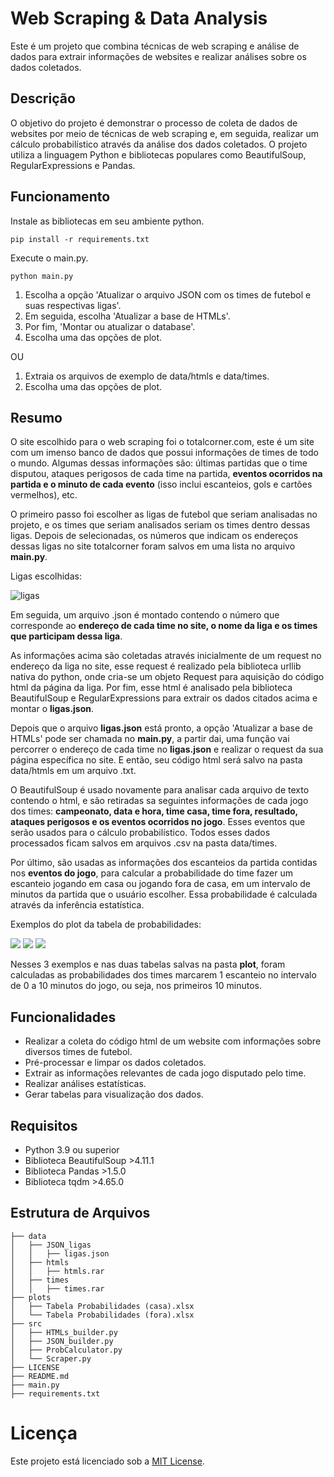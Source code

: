 # Web Scraping & Data Analysis
Este é um projeto que combina técnicas de web scraping e análise de dados para extrair informações de websites e 
realizar análises sobre os dados coletados.

## Descrição
O objetivo do projeto é demonstrar o processo de coleta de dados de websites por meio de técnicas de web scraping e, em 
seguida, realizar um cálculo probabilístico através da análise dos dados coletados. O projeto utiliza a linguagem Python
e bibliotecas populares como BeautifulSoup, RegularExpressions e Pandas.

## Funcionamento
Instale as bibliotecas em seu ambiente python.
````
pip install -r requirements.txt
````
Execute o main.py.
````
python main.py
````
1. Escolha a opção 'Atualizar o arquivo JSON com os times de futebol e suas respectivas ligas'.
2. Em seguida, escolha 'Atualizar a base de HTMLs'.
3. Por fim, 'Montar ou atualizar o database'.
4. Escolha uma das opções de plot.

OU

1. Extraia os arquivos de exemplo de data/htmls e data/times.
2. Escolha uma das opções de plot.

## Resumo
O site escolhido para o web scraping foi o totalcorner.com, este é um site com um imenso banco de dados que possui 
informações de times de todo o mundo. Algumas dessas informações são: últimas partidas que o time disputou, ataques 
perigosos de cada time na partida, **eventos ocorridos na partida e o minuto de cada evento** (isso inclui escanteios, 
gols e cartões vermelhos), etc.

O primeiro passo foi escolher as ligas de futebol que seriam analisadas no projeto, e os times que seriam analisados
seriam os times dentro dessas ligas. Depois de selecionadas, os números que indicam os endereços dessas ligas no site
totalcorner foram salvos em uma lista no arquivo **main.py**.

Ligas escolhidas:

![ligas](C:\Users\arthu\PycharmProjects\Corners\imgs\ligas)

Em seguida, um arquivo .json é montado contendo o número que corresponde ao **endereço de cada time no site, o nome da
liga e os times que participam dessa liga**.

As informações acima são coletadas através inicialmente de um request no endereço da liga no site, esse request é
realizado pela biblioteca urllib nativa do python, onde cria-se um objeto Request para aquisição do código html da
página da liga. Por fim, esse html é analisado pela biblioteca BeautifulSoup e RegularExpressions para extrair os dados
citados acima e montar o **ligas.json**.

Depois que o arquivo **ligas.json** está pronto, a opção 'Atualizar a base de HTMLs' pode ser chamada no **main.py**,
a partir dai, uma função vai percorrer o endereço de cada time no **ligas.json** e realizar o request da sua página 
específica no site. E então, seu código html será salvo na pasta data/htmls em um arquivo .txt.

O BeautifulSoup é usado novamente para analisar cada arquivo de texto contendo o html, e são retiradas sa seguintes
informações de cada jogo dos times: **campeonato, data e hora, time casa, time fora, resultado, ataques perigosos e os
eventos ocorridos no jogo**. Esses eventos que serão usados para o cálculo probabilístico. Todos esses dados processados
ficam salvos em arquivos .csv na pasta data/times.

Por último, são usadas as informações dos escanteios da partida contidas nos **eventos do jogo**, para calcular a
probabilidade do time fazer um escanteio jogando em casa ou jogando fora de casa, em um intervalo de minutos da partida
que o usuário escolher. Essa probabilidade é calculada através da inferência estatística.

Exemplos do plot da tabela de probabilidades:

![](C:\Users\arthu\PycharmProjects\Corners\imgs\plot1)
![](C:\Users\arthu\PycharmProjects\Corners\imgs\plot2)
![](C:\Users\arthu\PycharmProjects\Corners\imgs\plot3)

Nesses 3 exemplos e nas duas tabelas salvas na pasta **plot**, foram calculadas as probabilidades dos times marcarem 1
escanteio no intervalo de 0 a 10 minutos do jogo, ou seja, nos primeiros 10 minutos.

## Funcionalidades
* Realizar a coleta do código html de um website com informações sobre diversos times de futebol.
* Pré-processar e limpar os dados coletados.
* Extrair as informações relevantes de cada jogo disputado pelo time.
* Realizar análises estatísticas.
* Gerar tabelas para visualização dos dados.

## Requisitos
* Python 3.9 ou superior
* Biblioteca BeautifulSoup >4.11.1
* Biblioteca Pandas >1.5.0
* Biblioteca tqdm >4.65.0

## Estrutura de Arquivos
```
├── data
│   ├── JSON_ligas
│   │   ├── ligas.json
│   ├── htmls
│   │   ├── htmls.rar
│   ├── times
│   │   ├── times.rar
├── plots
│   ├── Tabela Probabilidades (casa).xlsx
│   └── Tabela Probabilidades (fora).xlsx
├── src
│   ├── HTMLs_builder.py
│   ├── JSON_builder.py
│   ├── ProbCalculator.py
│   └── Scraper.py
├── LICENSE
├── README.md
├── main.py
├── requirements.txt
```

# Licença
Este projeto está licenciado sob a [MIT License](https://opensource.org/license/mit/).

